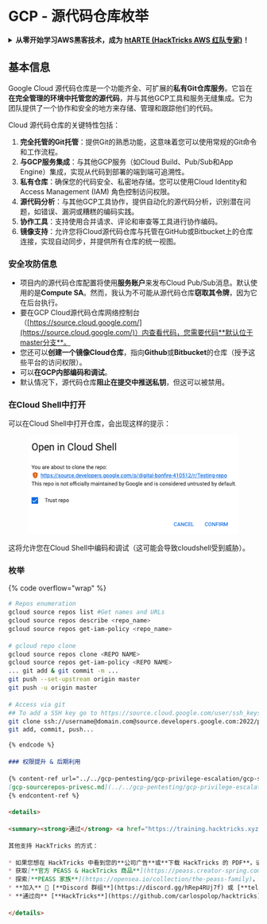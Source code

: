 # GCP - 源代码仓库枚举

<details>

<summary><strong>从零开始学习AWS黑客技术，成为</strong> <a href="https://training.hacktricks.xyz/courses/arte"><strong>htARTE (HackTricks AWS 红队专家)</strong></a><strong>！</strong></summary>

支持HackTricks的其他方式：

* 如果您想在 **HackTricks中看到您的公司广告** 或 **下载HackTricks的PDF版本**，请查看[**订阅计划**](https://github.com/sponsors/carlospolop)！
* 获取[**官方PEASS & HackTricks商品**](https://peass.creator-spring.com)
* 发现[**PEASS家族**](https://opensea.io/collection/the-peass-family)，我们独家的[**NFTs系列**](https://opensea.io/collection/the-peass-family)
* **加入** 💬 [**Discord群组**](https://discord.gg/hRep4RUj7f) 或 [**telegram群组**](https://t.me/peass) 或在 **Twitter** 🐦 上**关注**我 [**@carlospolopm**](https://twitter.com/carlospolopm)**。**
* **通过向** [**HackTricks**](https://github.com/carlospolop/hacktricks) 和 [**HackTricks Cloud**](https://github.com/carlospolop/hacktricks-cloud) github仓库提交PR来分享您的黑客技巧。

</details>

## 基本信息 <a href="#reviewing-cloud-git-repositories" id="reviewing-cloud-git-repositories"></a>

Google Cloud 源代码仓库是一个功能齐全、可扩展的**私有Git仓库服务**。它旨在**在完全管理的环境中托管您的源代码**，并与其他GCP工具和服务无缝集成。它为团队提供了一个协作和安全的地方来存储、管理和跟踪他们的代码。

Cloud 源代码仓库的关键特性包括：

1. **完全托管的Git托管**：提供Git的熟悉功能，这意味着您可以使用常规的Git命令和工作流程。
2. **与GCP服务集成**：与其他GCP服务（如Cloud Build、Pub/Sub和App Engine）集成，实现从代码到部署的端到端可追溯性。
3. **私有仓库**：确保您的代码安全、私密地存储。您可以使用Cloud Identity和Access Management (IAM) 角色控制访问权限。
4. **源代码分析**：与其他GCP工具协作，提供自动化的源代码分析，识别潜在问题，如错误、漏洞或糟糕的编码实践。
5. **协作工具**：支持使用合并请求、评论和审查等工具进行协作编码。
6. **镜像支持**：允许您将Cloud源代码仓库与托管在GitHub或Bitbucket上的仓库连接，实现自动同步，并提供所有仓库的统一视图。

### 安全攻防信息 <a href="#reviewing-cloud-git-repositories" id="reviewing-cloud-git-repositories"></a>

* 项目内的源代码仓库配置将使用**服务账户**来发布Cloud Pub/Sub消息。默认使用的是**Compute SA**。然而，我认为不可能从源代码仓库**窃取其令牌**，因为它在后台执行。
* 要在GCP Cloud源代码仓库网络控制台（[https://source.cloud.google.com/](https://source.cloud.google.com/)）内查看代码，您需要代码**默认位于master分支**。
* 您还可以**创建一个镜像Cloud仓库**，指向**Github**或**Bitbucket**的仓库（授予这些平台的访问权限）。
* 可以**在GCP内部编码和调试**。
* 默认情况下，源代码仓库**阻止在提交中推送私钥**，但这可以被禁用。

### 在Cloud Shell中打开

可以在Cloud Shell中打开仓库，会出现这样的提示：

<figure><img src="../../../.gitbook/assets/image (136).png" alt=""><figcaption></figcaption></figure>

这将允许您在Cloud Shell中编码和调试（这可能会导致cloudshell受到威胁）。

### 枚举

{% code overflow="wrap" %}
```bash
# Repos enumeration
gcloud source repos list #Get names and URLs
gcloud source repos describe <repo_name>
gcloud source repos get-iam-policy <repo_name>

# gcloud repo clone
gcloud source repos clone <REPO NAME>
gcloud source repos get-iam-policy <REPO NAME>
... git add & git commit -m ...
git push --set-upstream origin master
git push -u origin master

# Access via git
## To add a SSH key go to https://source.cloud.google.com/user/ssh_keys (no gcloud command)
git clone ssh://username@domain.com@source.developers.google.com:2022/p/<proj-name>/r/<repo-name>
git add, commit, push...
```
```markdown
{% endcode %}

### 权限提升 & 后期利用

{% content-ref url="../../gcp-pentesting/gcp-privilege-escalation/gcp-sourcerepos-privesc.md" %}
[gcp-sourcerepos-privesc.md](../../gcp-pentesting/gcp-privilege-escalation/gcp-sourcerepos-privesc.md)
{% endcontent-ref %}

<details>

<summary><strong>通过</strong> <a href="https://training.hacktricks.xyz/courses/arte"><strong>htARTE (HackTricks AWS 红队专家)</strong></a><strong>从零开始学习 AWS 黑客技术！</strong></summary>

其他支持 HackTricks 的方式：

* 如果您想在 HackTricks 中看到您的**公司广告**或**下载 HackTricks 的 PDF**，请查看[**订阅计划**](https://github.com/sponsors/carlospolop)！
* 获取[**官方 PEASS & HackTricks 商品**](https://peass.creator-spring.com)
* 探索[**PEASS 家族**](https://opensea.io/collection/the-peass-family)，我们独家的[**NFT 集合**](https://opensea.io/collection/the-peass-family)
* **加入** 💬 [**Discord 群组**](https://discord.gg/hRep4RUj7f) 或 [**telegram 群组**](https://t.me/peass) 或在 **Twitter** 🐦 上**关注**我 [**@carlospolopm**](https://twitter.com/carlospolopm)**。**
* **通过向** [**HackTricks**](https://github.com/carlospolop/hacktricks) 和 [**HackTricks Cloud**](https://github.com/carlospolop/hacktricks-cloud) github 仓库提交 PR 来**分享您的黑客技巧**。

</details>
```
